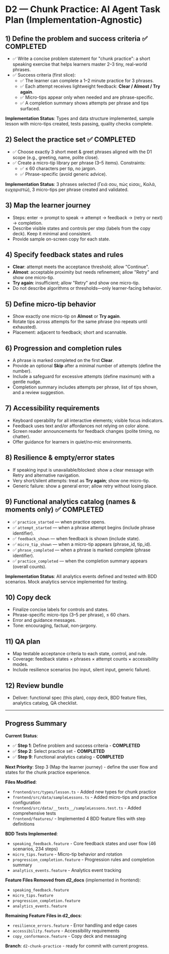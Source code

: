 # D2 — Chunk Practice: AI Agent Task Plan (Implementation-Agnostic)

## 1) Define the problem and success criteria ✅ **COMPLETED**
- ✅ Write a concise problem statement for "chunk practice": a short speaking exercise that helps learners master 2–3 tiny, real-world phrases.
- ✅ Success criteria (first slice):
  - ✅ The learner can complete a 1–2 minute practice for 3 phrases.
  - ✅ Each attempt receives lightweight feedback: **Clear / Almost / Try again**.
  - ✅ Micro-tips appear only when needed and are phrase-specific.
  - ✅ A completion summary shows attempts per phrase and tips surfaced.

**Implementation Status**: Types and data structure implemented, sample lesson with micro-tips created, tests passing, quality checks complete.

## 2) Select the practice set ✅ **COMPLETED**
- ✅ Choose exactly 3 short meet & greet phrases aligned with the D1 scope (e.g., greeting, name, polite close).
- ✅ Create a micro-tip library per phrase (3–5 items). Constraints:
  - ✅ ≤ 60 characters per tip, no jargon.
  - ✅ Phrase-specific (avoid generic advice).

**Implementation Status**: 3 phrases selected (Γειά σου, πώς είσαι;, Καλά, ευχαριστώ), 3 micro-tips per phrase created and validated.

## 3) Map the learner journey
- Steps: enter → prompt to speak → attempt → feedback → (retry or next) → completion.
- Describe visible states and controls per step (labels from the copy deck). Keep it minimal and consistent.
- Provide sample on-screen copy for each state.

## 4) Specify feedback states and rules
- **Clear**: attempt meets the acceptance threshold; allow "Continue".
- **Almost**: acceptable proximity but needs refinement; allow "Retry" and show one micro-tip.
- **Try again**: insufficient; allow "Retry" and show one micro-tip.
- Do not describe algorithms or thresholds—only learner-facing behavior.

## 5) Define micro-tip behavior
- Show exactly one micro-tip on **Almost** or **Try again**.
- Rotate tips across attempts for the same phrase (no repeats until exhausted).
- Placement: adjacent to feedback; short and scannable.

## 6) Progression and completion rules
- A phrase is marked completed on the first **Clear**.
- Provide an optional **Skip** after a minimal number of attempts (define the number).
- Include a safeguard for excessive attempts (define maximum) with a gentle nudge.
- Completion summary includes attempts per phrase, list of tips shown, and a review suggestion.

## 7) Accessibility requirements
- Keyboard operability for all interactive elements; visible focus indicators.
- Feedback uses text and/or affordances not relying on color alone.
- Screen reader announcements for feedback changes (polite timing, no chatter).
- Offer guidance for learners in quiet/no‑mic environments.

## 8) Resilience & empty/error states
- If speaking input is unavailable/blocked: show a clear message with Retry and alternative navigation.
- Very short/silent attempts: treat as **Try again**; show one micro-tip.
- Generic failure: show a general error; allow retry without losing place.

## 9) Functional analytics catalog (names & moments only) ✅ **COMPLETED**
- ✅ `practice_started` — when practice opens.
- ✅ `attempt_started` — when a phrase attempt begins (include phrase identifier).
- ✅ `feedback_shown` — when feedback is shown (include state).
- ✅ `micro_tip_shown` — when a micro-tip appears (phrase_id, tip_id).
- ✅ `phrase_completed` — when a phrase is marked complete (phrase identifier).
- ✅ `practice_completed` — when the completion summary appears (overall counts).

**Implementation Status**: All analytics events defined and tested with BDD scenarios. Mock analytics service implemented for testing.

## 10) Copy deck
- Finalize concise labels for controls and states.
- Phrase-specific micro-tips (3–5 per phrase), ≤ 60 chars.
- Error and guidance messages.
- Tone: encouraging, factual, non‑jargony.

## 11) QA plan
- Map testable acceptance criteria to each state, control, and rule.
- Coverage: feedback states × phrases × attempt counts × accessibility modes.
- Include resilience scenarios (no input, silent input, generic failure).

## 12) Review bundle
- Deliver: functional spec (this plan), copy deck, BDD feature files, analytics catalog, QA checklist.

---

## Progress Summary

**Current Status**: 
- ✅ **Step 1**: Define problem and success criteria - **COMPLETED**
- ✅ **Step 2**: Select practice set - **COMPLETED**
- ✅ **Step 9**: Functional analytics catalog - **COMPLETED**

**Next Priority**: Step 3 (Map the learner journey) - define the user flow and states for the chunk practice experience.

**Files Modified**:
- `frontend/src/types/lesson.ts` - Added new types for chunk practice
- `frontend/src/data/sampleLessons.ts` - Added micro-tips and practice configuration
- `frontend/src/data/__tests__/sampleLessons.test.ts` - Added comprehensive tests
- `frontend/features/` - Implemented 4 BDD feature files with step definitions

**BDD Tests Implemented**:
- `speaking_feedback.feature` - Core feedback states and user flow (46 scenarios, 234 steps)
- `micro_tips.feature` - Micro-tip behavior and rotation
- `progression_completion.feature` - Progression rules and completion summary  
- `analytics_events.feature` - Analytics event tracking

**Feature Files Removed from d2_docs** (implemented in frontend):
- `speaking_feedback.feature`
- `micro_tips.feature` 
- `progression_completion.feature`
- `analytics_events.feature`

**Remaining Feature Files in d2_docs**:
- `resilience_errors.feature` - Error handling and edge cases
- `accessibility.feature` - Accessibility requirements  
- `copy_conformance.feature` - Copy deck and messaging

**Branch**: `d2-chunk-practice` - ready for commit with current progress.
